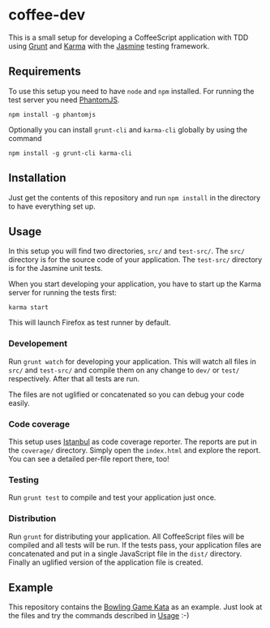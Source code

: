 # coffee-dev

This is a small setup for developing a CoffeeScript application with TDD using [Grunt](http://gruntjs.com/) and [Karma](http://karma-runner.github.io/0.12/index.html) with the [Jasmine](http://jasmine.github.io/) testing framework.

## Requirements

To use this setup you need to have `node` and `npm` installed. For running the test server you need [PhantomJS](http://phantomjs.org/).

```
npm install -g phantomjs
```

Optionally you can install `grunt-cli` and `karma-cli` globally by using the command

```
npm install -g grunt-cli karma-cli
```

## Installation

Just get the contents of this repository and run `npm install` in the directory to have everything set up.

## Usage

In this setup you will find two directories, `src/` and `test-src/`. The `src/` directory is for the source code of your application. The `test-src/` directory is for the Jasmine unit tests.

When you start developing your application, you have to start up the Karma server for running the tests first:

```
karma start
```

This will launch Firefox as test runner by default.

### Developement

Run `grunt watch` for developing your application. This will watch all files in `src/` and `test-src/` and compile them on any change to `dev/` or `test/` respectively. After that all tests are run.

The files are not uglified or concatenated so you can debug your code easily.

### Code coverage

This setup uses [Istanbul](https://github.com/yahoo/istanbul) as code coverage reporter. The reports are put in the `coverage/` directory. Simply open the `index.html` and explore the report. You can see a detailed per-file report there, too!

### Testing

Run `grunt test` to compile and test your application just once.

### Distribution

Run `grunt` for distributing your application. All CoffeeScript files will be compiled and all tests will be run. If the tests pass, your application files are concatenated and put in a single JavaScript file in the `dist/` directory. Finally an uglified version of the application file is created.

## Example

This repository contains the [Bowling Game Kata](http://butunclebob.com/ArticleS.UncleBob.TheBowlingGameKata) as an example. Just look at the files and try the commands described in [Usage](#usage) :-)
